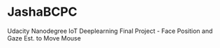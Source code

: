 # JashaBCPC
Udacity Nanodegree IoT Deeplearning Final Project - Face Position and Gaze Est. to Move Mouse

